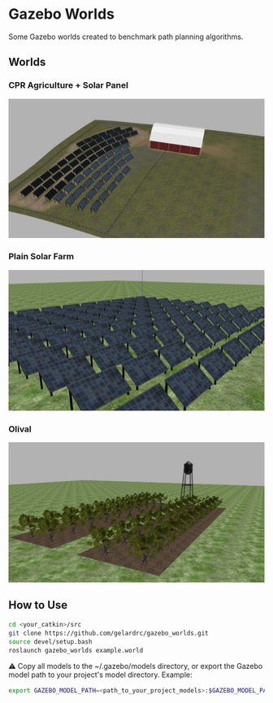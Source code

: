 # Gazebo Worlds

Some Gazebo worlds created to benchmark path planning algorithms.

## Worlds

### CPR Agriculture + Solar Panel
![CPR Agriculture + Solar Panel](https://github.com/gelardrc/gazebo_worlds/blob/main/img/worlds/solar_farm.jpg)

### Plain Solar Farm
![Plain Solar Farm](https://github.com/gelardrc/gazebo_worlds/blob/main/img/worlds/plain_solar_farm.jpg)

### Olival

![Olival](https://github.com/gelardrc/gazebo_worlds/blob/main/img/worlds/olival.jpg)



## How to Use

```bash
cd <your_catkin>/src
git clone https://github.com/gelardrc/gazebo_worlds.git
source devel/setup.bash
roslaunch gazebo_worlds example.world
```

⚠️ Copy all models to the ~/.gazebo/models directory, or export the Gazebo model path to your project's model directory. Example:

```bash
export GAZEBO_MODEL_PATH=<path_to_your_project_models>:$GAZEBO_MODEL_PATH
```
